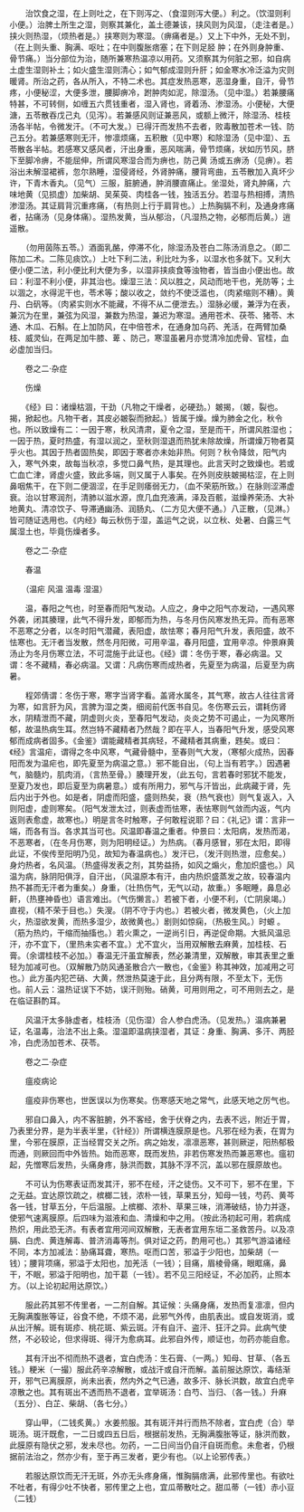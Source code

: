 <!-- { "loadSidebar": true } -->
　　治饮食之湿，在上则吐之，在下则泻之、（食湿则泻大便。）利之。（饮湿则利小便。）治脾土所生之湿，则察其兼化，盖土德兼该，挟风则为风湿，（走注者是。）挟火则热湿，（烦热者是。）挟寒则为寒湿。（痹痛者是。）又上下中外，无处不到，（在上则头重、胸满、呕吐；在中则腹胀痞塞；在下则足胫 肿；在外则身肿重、骨节痛。）当分部位为治，随所兼寒热温凉以用药。又须察其为何脏之邪，如自病土虚生湿则补土；如火盛生湿则清心；如气郁成湿则升肝；如金寒水冷泛溢为灾则暖肾。所治之药，各从所入，不特二术也。其症发热恶寒，恶湿身重，自汗，骨节疼，小便秘涩，大便多泄，腰脚痹冷，跗肿肉如泥，除湿汤。（见中湿。）若兼腰痛特甚，不可转侧，如缠五六贯钱重者，湿入肾也，肾着汤、渗湿汤。小便秘，大便溏，五苓散吞戊己丸（见泻）。若兼感风则证兼恶风，或额上微汗，除湿汤、桂枝汤各半帖，令微发汗。（不可大发。）已得汗而发热不去者，败毒散加苍术一钱、防己五分。若兼感寒则无汗，惨凛烦痛，五积散（见中寒）和除湿汤（见中湿）、五苓散各半帖。若感寒又感风者，汗出身重，恶风喘满，骨节烦痛，状如历节风，脐下至脚冷痹，不能屈伸，所谓风寒湿合而为痹也，防己黄 汤或五痹汤（见痹）。若浴出未解湿裙裤，忽尔熟睡，湿侵肾经，外肾肿痛，腰背弯曲，五苓散加入真坏少许，下青木香丸。（见气）三服，脏腑通，肿消腰直痛止。坐湿处，肾丸肿痛，六味地黄（见损虚）加柴胡、吴茱萸、肉桂各一钱，独活五分。若湿与热相搏，清热渗湿汤。其证肩背沉重疼痛，（有热则上行于肩背也。）上热胸膈不利，及通身疼痛者，拈痛汤（见身体痛）。湿热发黄，当从郁治，（凡湿热之物，必郁而后黄。）逍遥散。

　　（勿用茵陈五苓。）酒面乳酪，停滞不化，除湿汤及苍白二陈汤消息之。（即二陈加二术。二陈见痰饮。）上吐下利二法，利比吐为多，以湿水也多就下。又利大便小便二法，利小便比利大便为多，以湿非挟痰食等浊物者，皆当由小便出也。故曰：利湿不利小便，非其治也。燥湿三法：风以胜之，风动而地干也，羌防等；土以涸之，水得泥干也，苓术等；酸以收之，敛约不使泛滥也，（肉紧缩则不糟）。黄丹、白矾等。（肉紧实则水不能藏，不得不从二便泄去。）湿脉必缓，兼浮为在表，兼沉为在里，兼弦为风湿，兼数为热湿，兼迟为寒湿。通用苍术、茯苓、猪苓、木通、木瓜、石斛。在上加防风，在中倍苍术，在通身加乌药、羌活，在两臂加桑枝、威灵仙，在两足加牛膝、萆 、防己，寒湿虽暑月亦觉清冷加虎骨、官桂，血必虚加当归。

　　卷之二·杂症

　　伤燥

　　《经》曰：诸燥枯涸，干劲（凡物之干燥者，必硬劲。）皴揭，（皴，裂也。揭，掀起也。凡物干者，其皮必皴裂而掀起。）皆属于燥。燥为肺金之化，秋令也。所以致燥有二：一因于寒，秋风清肃，夏令之湿，至是而干，所谓风胜湿也；一因于热，夏时热盛，有湿以润之，至秋则湿退而热犹未除故燥，所谓燥万物者莫 乎火也。其因于热者固热矣，即因于寒者亦未始非热。何则？秋令降敛，阳气内入，寒气外束，故每当秋凉，多觉口鼻气热，是其理也。此言天时之致燥也。若或亡血亡津，肾虚火盛，致此多端，则又属于人事矣。在外则皮肤皴揭枯涩，在上则鼻咽焦干，在下则二便涸涩，在手足则痿弱无力，（血不荣筋所致。）在脉则涩滞虚衰。治以甘寒润剂，清肺以滋水源，庶几血充液满，泽及百骸，滋燥养荣汤、大补地黄丸、清凉饮子、导滞通幽汤、润肠丸、（二方见大便不通。）八正散，（见淋。）皆可随证选用也。《内经》每云秋伤于湿，盖运气之说，以立秋、处暑、白露三气属湿土也，毕竟伤燥者多。

　　卷之二·杂症

　　春温

　　（温疟 风温 温毒 湿温）

　　温，春阳之气也，时至春而阳气发动。人应之，身中之阳气亦发动，一遇风寒外袭，闭其腠理，此气不得升发，即郁而为热，与冬月伤风寒发热无异。而有恶寒不恶寒之分者，以冬时阳气潜藏，表阳虚，故怯寒；春月阳气升发，表阳盛，故不怯寒也。无汗者当发散，然冬月阳微，可用辛温，春月阳盛，宜用辛凉。仲景麻黄汤止为冬月伤寒立法，不可混施于此证也。《经》谓：冬伤于寒，春必病温。又谓：冬不藏精，春必病温。又谓：凡病伤寒而成热者，先夏至为病温，后夏至为病暑。

　　程郊倩谓：冬伤于寒，寒字当肾字看。盖肾水属冬，其气寒，故古人往往言肾为寒，如言肝为风，言脾为湿之类，细阅前代医书自见。冬伤寒云云，谓耗伤肾水，阴精泄而不藏，阴虚则火炎，至春阳气发动，炎炎之势不可遏止，一为风寒所郁，故温热病生耳。然岂特不藏精者乃然哉？即在平人，当春阳气升发，感受风寒郁而成病者固多。《金鉴》谓能藏精者其病轻，不藏精者其病重，韪矣。或曰：《经》言温疟，谓得之冬中风寒，气藏骨髓中，至春则气大发，（寒郁火成热，因春阳而发为温疟也，即先夏至为病温之意。）邪不能自出，（句上当有若字。）因遇暑气，脑髓灼，肌肉消，（言热至骨。）腠理开发，（此五句，言若春时邪犹不能发，至夏乃发也，即后夏至为病暑意。）或有所用力，邪气与汗皆出，此病藏于肾，先后内出于外也。如是者，阴虚而阳盛，盛则热矣，衰（热气衰也）则气复返入，入则阳虚，虚则寒矣。（阳气发泄太过，则表虚而怯寒，表怯寒则气敛而内返，气内返则表愈虚，故寒也。）明是言冬时触寒，子何敢程说耶？曰：《礼记》谓：言非一端，而各有当。各求其当可也。风温即春温之重者。仲景曰：太阳病，发热而渴，不恶寒者，（在冬月伤寒，则为阳明经证。）为热病。（春月感冒，邪在太阳，即得此证，不俟传至阳明乃见，故知为春温病也。）发汗已，（发汗则热泄，应愈矣。）身灼热者，名风温。（热盛得发表之剂，其势益扬，如风之煽火，愈加炽盛也。）风温为病，脉阴阳俱浮，自汗出，（风温原本有汗，由内热炽盛蒸发之故，较春温内热不甚而无汗者为重矣。）身重，（壮热伤气，无气以动，故重。）多眠睡，鼻息必鼾，（热壅神昏也）语言难出。（气伤懒言。）若被下者，小便不利，（亡阴泉竭。）直视，（精不荣于目也。）失溲。（阴不守于内也。）若被火者，微发黄色，（火上加火，热湿欲发黄，而热多湿少，故微黄也。）剧则如惊痫，（热极生风。）时螈 。（筋为热灼，干缩而抽搐也。）若火熏之，一逆尚引日，再逆促命期。大抵风温忌汗，亦不宜下，（里热未实者不宜。）尤不宜火，当用双解散去麻黄，加桂枝、石膏。（余谓桂枝不必加。）春温无汗虽宜解表，然必兼清里，双解散，审其表里之重轻为加减可也。（双解散乃防风通圣散合六一散也，《金鉴》称其神效，加减用之可也。）此方虽内犯芒硝、大黄，然泄热莫速于此，且分两有限，不至太下，无伤也。前人云：温热证误下不妨，误汗则殆。硝黄，可用则用之，可不用则去之，是在临证斟酌耳。

　　风温汗太多脉虚者，桂枝汤（见伤湿）合人参白虎汤。（见发热。）温病兼暑证，名温毒，治法不出上条。湿温即温病挟湿者，其证：身重、胸满、多汗、两胫冷，白虎汤加苍术、茯苓。

　　卷之二·杂症

　　瘟疫病论

　　瘟疫非伤寒也，世医误以为伤寒矣。伤寒感天地之常气，此感天地之厉气也。

　　邪自口鼻入，内不客脏腑，外不客经，舍于伏脊之内，去表不远，附近于胃，乃表里分界，是为半表半里，《针经》）所谓横连膜原是也。凡邪在经为表，在胃为里，今邪在膜原，正当经胃交关之所。病之始发，凛凛恶寒，甚则厥逆，阳热郁极而通，则厥回而中外皆热。始而恶寒，既而发热，非若伤寒发热而兼恶寒也。瘟初起，先憎寒后发热，头痛身疼，脉洪而数，其脉不浮不沉，盖以邪在膜原故也。

　　不可认为伤寒表证而发其汗，邪不在经，汗之徒伤。又不可下，邪不在里，下之无益。宜达原饮疏之，槟榔二钱，浓朴一钱，草果五分，知母一钱，芍药、黄芩各一钱，甘草五分，午后温服。上槟榔、浓朴、草果三味，消滞破结，协力并逐，使邪气速离膜原。后四味为滋液和血、清燥和中之用。（按此汤初起可用，若病成热炽，用此恐无济。有表者宜用河间双解散，无表者宜用东垣二圣救苦丹。以及凉膈、白虎、黄连解毒、普济消毒等剂。俱对证之药，酌用可也。）其邪气游溢诸经不同，本方加减法：胁痛耳聋，寒热。呕而口苦，邪溢于少阳也，加柴胡（一钱）；腰背项痛，邪溢于太阳也，加羌活（一钱）；目痛，眉棱骨痛，眼眶痛，鼻干，不眠，邪溢于阳明也，加干葛（一钱）。若不见三阳经证，不必加药，止照本方。（以上论初起用达原饮。）

　　服此药其邪不传里者，一二剂自解。其证候：头痛身痛，发热而复凛凛，但内无胸满腹胀等证，谷食不绝，不烦不渴，此邪气外传，由肌表出。或自发斑消，或从出汗解。斑有斑疹、桃花斑、紫云斑。汗有自汗、盗汗、狂汗之异。此病气使然，不必较论，但求得斑、得汗为愈病耳。此邪自外传，顺证也，勿药亦能自愈。

　　其有汗出不彻而热不退者，宜白虎汤：生石膏、（一两。）知母、甘草、（各五钱。）粳米（一撮）服此药辛凉解散，或战汗或自汗而解。盖前服达原饮，毒结渐开，邪气已离膜原，尚未出表，然内外之气已通，故多汗、脉长洪数，故宜白虎辛凉散之也。其有斑出不透而热不退者，宜举斑汤：白芍、当归、（各一钱。）升麻（五分）、白芷、柴胡、（各七分。）

　　穿山甲，（二钱炙黄。）水姜煎服。其有斑汗并行而热不除者，宜白虎（合）举斑汤。斑汗既愈，一二日或四五日后，根据前发热，无胸满腹胀等证，脉洪而数，此膜原有隐伏之邪，发未尽也。勿药，一二日间当仍自汗自斑而愈。未愈者，仍根据前法治之，然亦少有，至于再三发者，更少有也。（以上论邪传表。）

　　若服达原饮而无汗无斑，外亦无头疼身痛，惟胸膈痞满，此邪传里也。有欲吐不吐者，有得少吐不快者，邪传里之上也，宜瓜蒂散吐之。甜瓜蒂（一钱）赤小豆（二钱）

